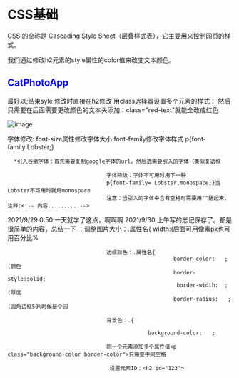 # CSS基础
CSS 的全称是 Cascading Style Sheet（层叠样式表），它主要用来控制网页的样式。

我们通过修改h2元素的style属性的color值来改变文本颜色。<h2 style="color: blue;">CatPhotoApp</h2>最好以;结束syle 
修改时直接在h2修改
用class选择器设置多个元素的样式：<style>
                                .red-text;     （注意.
                                 {color=red;}
                                 </style>
                                 然后只需要在后面需要更改颜色的文本头添加：class="red-text"就能全改成红色
                                 <h class="red-text">
                                 <p class="red-text">![image](https://user-images.githubusercontent.com/91460930/135033270-debc6747-94d3-4fbc-9757-eb18cf380189.png)

                                   
字体修改:
                                   font-size属性修改字体大小
                                   font-family修改字体样式
                                   p{font-family:Lobster;}
                                   
      *引入谷歌字体：首先需要复制google字体的url，然后选需要引入的字体（类似复选框
                                  
<link href="网址"/.css?  family="Lobster" rel="" type=""(这俩暂时不知道干啥的>
                                   
                                   字体降级：字体不可用时用下一种
                                   p{font-family= Lobster,monospace;}当Lobster不可用时就用monospace
                                   注意：当引入的字体中含有空格时需要用""括起来，注释:<!-- 内容..........-->
                            
2021/9/29 0:50 一天就学了这点，啊啊啊
                                   2021/9/30 上午写的忘记保存了。都是很简单的内容，总结一下
                                   ：调整图片大小：.属性名{
                                                            width:(后面可用像素px也可用百分比%
                                   
                                   边框颜色：.属性名{
                                                        border-color:   ;(颜色
                                                        border-style:solid;
                                                         border-width:  ; (厚度
                                                        border-radius:   ;(圆角边框50%时候是个园
                                   
                                   背景色：.{
                                      
                                                background-color:   ;
                                   
                                   同一个元素添加多个属性值<p class="background-color border-color">只需要中间空格
  
                                    设置元素ID：<h2 id="123">

   

                                   

       
                                   
                                   
                             
                                    
                                    
                                    
                                    
                                    
                                    
                                    
                                   
                                    
            
